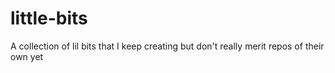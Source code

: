 # little-bits
A collection of lil bits that I keep creating but don't really merit repos of their own yet
